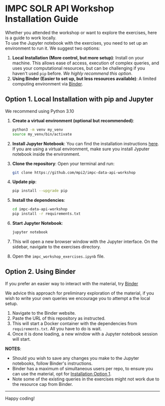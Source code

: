 # IMPC SOLR API Workshop Installation Guide

Whether you attended the workshop or want to explore the exercises, here is a guide to work locally.
<br>
To use the Jupyter notebook with the exercises, you need to set up an environment to run it. We suggest two options:
1. **Local Installation (More control, but more setup)**: Install on your machine. This allows ease of access, execution of complex queries, and uses your computational resources, but can be challenging if you haven't used `pip` before. *We highly recommend this option*. 
2. **Using Binder (Easier to set up, but less resources available)**: A limited computing environment via [Binder](https://mybinder.org).

## Option 1. Local Installation with pip and Jupyter

We recommend using Python 3.10

1. **Create a virtual environment (optional but recommended)**:
   ```bash
   python3 -m venv my_venv
   source my_venv/bin/activate
   ```

2.  **Install Jupyter Notebook**:
   You can find the installation instructions [here](https://jupyter.org/install#jupyter-notebook). If you are using a virtual environment, make sure you install Jyputer notebook inside the environment. 

4. **Clone the repository**: Open your terminal and run:
   ```bash
   git clone https://github.com/mpi2/impc-data-api-workshop
   ```
5. **Update pip**:
   ```bash
   pip install --upgrade pip
   ```
6. **Install the dependencies**:
   ```bash
   cd impc-data-api-workshop
   pip install -r requirements.txt
   ```
7. **Start Jupyter Notebook**:
   ```bash
   jupyter notebook
   ```
8. This will open a new browser window with the Jupyter interface. On the sidebar, navigate to the exercises directory.
9. Open the `impc_workshop_exercises.ipynb` file.


## Option 2. Using Binder

If you prefer an easier way to interact with the material, try [Binder](https://mybinder.org)

We advice this approach for preliminary exploration of the material, if you wish to write your own queries we encourage you to attempt a the local setup.

1. Navigate to the Binder website.
2. Paste the URL of this repository as instructed.
3. This will start a Docker container with the dependencies from `requirements.txt`. All you have to do is wait.
4. Once it is done loading, a new window with a Jupyter notebook session will start.

**NOTES**:
   - Should you wish to save any changes you make to the Jupyter notebooks, follow Binder's instructions.
   - Binder has a maximum of simultaneous users per repo, to ensure you can use the material, opt for [Installation Option 1](#1-local-installation-with-pip-and-jupyter).
   - Note some of the existing queries in the exercises might not work due to the resource cap from Binder.


---

Happy coding! 
